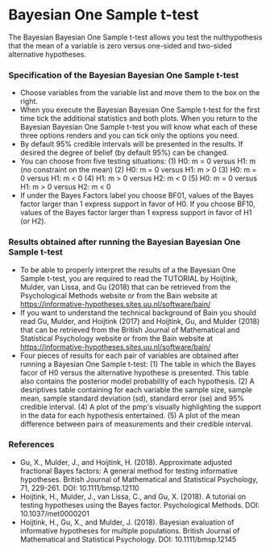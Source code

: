 
Bayesian One Sample t-test
==========================

The Bayesian Bayesian One Sample t-test allows you test the nulthypothesis that the mean of a variable is zero versus one-sided and two-sided alternative hypotheses.

### Specification of the Bayesian Bayesian One Sample t-test

- Choose variables from the variable list and move them to the box on the right.
- When you execute the Bayesian Bayesian One Sample t-test for the first time tick the additional statistics and both plots. When you return to the Bayesian Bayesian One Sample t-test you will know what each of these three options renders and you can tick only the options you need.
- By default 95% credible intervals will be presented in the results. If desired the degree of belief (by default 95%) can be changed.
- You can choose from five testing situations:
(1) H0: m = 0 versus H1: m (no constraint on the mean)
(2) H0: m = 0 versus H1: m > 0
(3) H0: m = 0 versus H1: m < 0
(4) H1: m > 0 versus H2: m < 0
(5) H0: m = 0 versus H1: m > 0 versus H2: m < 0
- If under the Bayes Factors label you choose BF01, values of the Bayes factor larger than 1 express support in favor of H0. If you choose BF10, values of the Bayes factor larger than 1 express support in favor of H1 (or H2).

### Results obtained after running the Bayesian Bayesian One Sample t-test

- To be able to properly interpret the results of a the Bayesian One Sample t-test, you are required to read the TUTORIAL by Hoijtink, Mulder, van Lissa, and Gu (2018) that can be retrieved from the Psychological Methods website or from the Bain website at https://informative-hypotheses.sites.uu.nl/software/bain/
- If you want to understand the technical background of Bain you should read Gu, Mulder, and Hoijtink (2017) and Hoijtink, Gu, and Mulder (2018) that can be retrieved from the British Journal of Mathematical and Statistical Psychology website or from the Bain website at https://informative-hypotheses.sites.uu.nl/software/bain/
- Four pieces of results for each pair of variables are obtained after running a Bayesian One Sample t-test:
(1) The table in which the Bayes facor of H0 versus the alternative hypothese is presented. This table also contains the posterior model probability of each hypothesis. 
(2) A desriptives table containing for each variable the sample size, sample mean, sample standard deviation (sd), standard error (se) and 95% credible interval. 
(4) A plot of the pmp's visually highlighting the support in the data for each hypothesis entertained.
(5) A plot of the mean difference between pairs of measurements and their credible interval.

### References

- Gu, X., Mulder, J., and Hoijtink, H. (2018). Approximate adjusted fractional Bayes factors: A general method for testing informative hypotheses. British Journal of Mathematical and Statistical Psychology, 71, 229-261. DOI: 10.1111/bmsp.12110
- Hoijtink, H., Mulder, J., van Lissa, C., and Gu, X. (2018). A tutorial on testing hypotheses using the Bayes factor. Psychological Methods. DOI: 10.1037/met0000201 
- Hoijtink, H., Gu, X., and Mulder, J. (2018). Bayesian evaluation of informative hypotheses for multiple populations. British Journal of Mathematical and Statistical Psychology. DOI: 10.1111/bmsp.12145